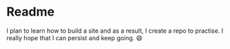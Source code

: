 # Readme

I plan to learn how to build a site and as a result, I create a repo to practise. I really hope that I can persist and keep going. :smile:
